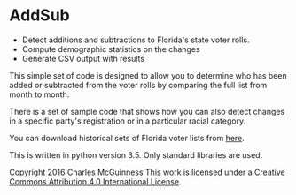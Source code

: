 # AddSub
* Detect additions and subtractions to Florida's state voter rolls.
* Compute demographic statistics on the changes
* Generate CSV output with results

This simple set of code is designed to allow you to determine who has been added or
subtracted from the voter rolls by comparing the full list from month to month.

There is a set of sample code that shows how you can also detect changes in a specific
party's registration or in a particular racial category.

You can download historical sets of Florida voter lists from [here](http://flvoters.com/downloads.html).

This is written in python version 3.5.  Only standard libraries are used.

Copyright 2016 Charles McGuinness
This work is licensed under a [Creative Commons Attribution 4.0 International License](http://creativecommons.org/licenses/by/4.0/).

